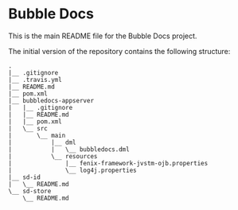 # Bubble Docs

This is the main README file for the Bubble Docs project.

The initial version of the repository contains the following structure:

    .
    |__ .gitignore
    |__ .travis.yml
    |__ README.md
    |__ pom.xml
    |__ bubbledocs-appserver
    |   |__ .gitignore
    |   |__ README.md
    |   |__ pom.xml
    |   \__ src
    |       \__ main
    |           |__ dml
    |           |   \__ bubbledocs.dml
    |           \__ resources
    |               |__ fenix-framework-jvstm-ojb.properties
    |               \__ log4j.properties
    |__ sd-id
    |   \__ README.md
    \__ sd-store
        \__ README.md

